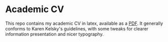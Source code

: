 # Academic CV

This repo contains my academic CV in latex, available as a [PDF](cv-gboeing.pdf). It generally conforms to Karen Kelsky's guidelines, with some tweaks for clearer information presentation and nicer typography.
